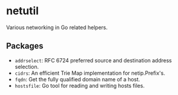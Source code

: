 # netutil

Various networking in Go related helpers.

## Packages

- `addrselect`: RFC 6724 preferred source and destination address selection.
- `cidrs`: An efficient Trie Map implementation for netip.Prefix's.
- `fqdn`: Get the fully qualified domain name of a host.
- `hostsfile`: Go tool for reading and writing hosts files.